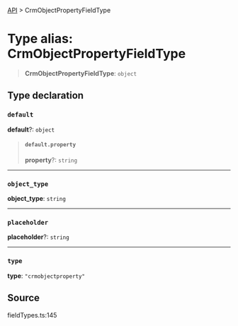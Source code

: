 [API](../index.md) > CrmObjectPropertyFieldType

# Type alias: CrmObjectPropertyFieldType

> **CrmObjectPropertyFieldType**: `object`

## Type declaration

### `default`

**default**?: `object`

> #### `default.property`
>
> **property**?: `string`
>
>

***

### `object_type`

**object\_type**: `string`

***

### `placeholder`

**placeholder**?: `string`

***

### `type`

**type**: `"crmobjectproperty"`

## Source

fieldTypes.ts:145
